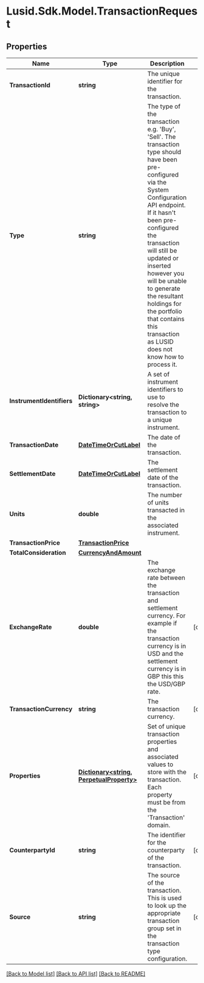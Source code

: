 # Lusid.Sdk.Model.TransactionRequest
## Properties

Name | Type | Description | Notes
------------ | ------------- | ------------- | -------------
**TransactionId** | **string** | The unique identifier for the transaction. | 
**Type** | **string** | The type of the transaction e.g. &#39;Buy&#39;, &#39;Sell&#39;. The transaction type should have been pre-configured via the System Configuration API endpoint. If it hasn&#39;t been pre-configured the transaction will still be updated or inserted however you will be unable to generate the resultant holdings for the portfolio that contains this transaction as LUSID does not know how to process it. | 
**InstrumentIdentifiers** | **Dictionary&lt;string, string&gt;** | A set of instrument identifiers to use to resolve the transaction to a unique instrument. | 
**TransactionDate** | [**DateTimeOrCutLabel**](DateTimeOrCutLabel.md) | The date of the transaction. | 
**SettlementDate** | [**DateTimeOrCutLabel**](DateTimeOrCutLabel.md) | The settlement date of the transaction. | 
**Units** | **double** | The number of units transacted in the associated instrument. | 
**TransactionPrice** | [**TransactionPrice**](TransactionPrice.md) |  | 
**TotalConsideration** | [**CurrencyAndAmount**](CurrencyAndAmount.md) |  | 
**ExchangeRate** | **double** | The exchange rate between the transaction and settlement currency. For example if the transaction currency is in USD and the settlement currency is in GBP this this the USD/GBP rate. | [optional] 
**TransactionCurrency** | **string** | The transaction currency. | [optional] 
**Properties** | [**Dictionary&lt;string, PerpetualProperty&gt;**](PerpetualProperty.md) | Set of unique transaction properties and associated values to store with the transaction. Each property must be from the &#39;Transaction&#39; domain. | [optional] 
**CounterpartyId** | **string** | The identifier for the counterparty of the transaction. | [optional] 
**Source** | **string** | The source of the transaction. This is used to look up the appropriate transaction group set in the transaction type configuration. | [optional] 

[[Back to Model list]](../README.md#documentation-for-models) [[Back to API list]](../README.md#documentation-for-api-endpoints) [[Back to README]](../README.md)

